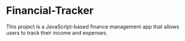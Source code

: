 # Financial-Tracker
This project is a JavaScript-based finance management app that allows users to track their income and expenses.
